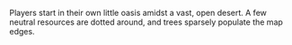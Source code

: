 Players start in their own little oasis amidst a vast, open desert. A few neutral resources are dotted around, and trees sparsely populate the map edges.